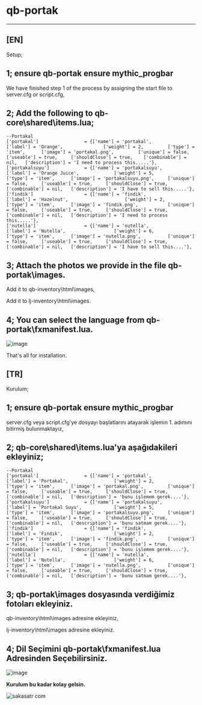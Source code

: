 # qb-portak

------------------------------------------------------------------------------------------------------------------------------------------------------------------------------


<strong>[EN]</strong>
------------------------------------------------------------------------------------------------------------------------------------------------------------------------------

Setup;

1;
ensure qb-portak
ensure mythic_progbar
------------------------------------------------------------------------------------------------------------------------------------------------------------------------------
We have finished step 1 of the process by assigning the start file to server.cfg or script.cfg,



2;
Add the following to qb-core\shared\items.lua;
------------------------------------------------------------------------------------------------------------------------------------------------------------------------------
    --Portakal
    ['portakal'] 			     = {['name'] = 'portakal', 			  	            ['label'] = 'Orange', 			    ['weight'] = 2, 		['type'] = 'item', 		['image'] = 'portakal.png', 	    ['unique'] = false, 	['useable'] = true, 	['shouldClose'] = true,	   ['combinable'] = nil,   ['description'] = 'I need to process this.....'},
    ['portakalsuyu'] 			 = {['name'] = 'portakalsuyu', 			  	        ['label'] = 'Orange Juice', 			['weight'] = 5, 		['type'] = 'item', 		['image'] = 'portakalsuyu.png', 	['unique'] = false, 	['useable'] = true, 	['shouldClose'] = true,	   ['combinable'] = nil,   ['description'] = 'I have to sell this.....'},
    ['findik'] 			         = {['name'] = 'findik', 			  	            ['label'] = 'Hazelnut', 			        ['weight'] = 2, 		['type'] = 'item', 		['image'] = 'findik.png', 	        ['unique'] = false, 	['useable'] = true, 	['shouldClose'] = true,	   ['combinable'] = nil,   ['description'] = 'I need to process this.....'},
    ['nutella'] 			     = {['name'] = 'nutella', 			  	            ['label'] = 'Nutella', 			        ['weight'] = 6, 		['type'] = 'item', 		['image'] = 'nutella.png', 	        ['unique'] = false, 	['useable'] = true, 	['shouldClose'] = true,	   ['combinable'] = nil,   ['description'] = 'I have to sell this....'},

3;
Attach the photos we provide in the file qb-portak\images.
------------------------------------------------------------------------------------------------------------------------------------------------------------------------------
Add it to qb-inventory\html\images,

Add it to lj-inventory\html\images.

4;
You can select the language from qb-portak\fxmanifest.lua.
------------------------------------------------------------------------------------------------------------------------------------------------------------------------------
![image](https://github.com/papdevelopment/qb-portak/assets/127118520/a45c23db-3faa-4889-aec6-97fbc187d442)


That's all for installation.





<strong>[TR]</strong>
------------------------------------------------------------------------------------------------------------------------------------------------------------------------------

Kurulum;

1;
ensure qb-portak
ensure mythic_progbar
------------------------------------------------------------------------------------------------------------------------------------------------------------------------------
server.cfg veya script.cfg'ye dosyayı başlatlarını atayarak işlemin 1. adımını bitirmiş bulunmaktayız,

2;
qb-core\shared\items.lua'ya aşağıdakileri ekleyiniz;
------------------------------------------------------------------------------------------------------------------------------------------------------------------------------
    --Portakal
    ['portakal'] 			     = {['name'] = 'portakal', 			  	            ['label'] = 'Portakal', 			    ['weight'] = 2, 		['type'] = 'item', 		['image'] = 'portakal.png', 	    ['unique'] = false, 	['useable'] = true, 	['shouldClose'] = true,	   ['combinable'] = nil,   ['description'] = 'bunu işlemem gerek....'},
    ['portakalsuyu'] 			 = {['name'] = 'portakalsuyu', 			  	        ['label'] = 'Portakal Suyu', 			['weight'] = 5, 		['type'] = 'item', 		['image'] = 'portakalsuyu.png', 	['unique'] = false, 	['useable'] = true, 	['shouldClose'] = true,	   ['combinable'] = nil,   ['description'] = 'bunu satmam gerek....'},
    ['findik'] 			         = {['name'] = 'findik', 			  	            ['label'] = 'Fındık', 			        ['weight'] = 2, 		['type'] = 'item', 		['image'] = 'findik.png', 	        ['unique'] = false, 	['useable'] = true, 	['shouldClose'] = true,	   ['combinable'] = nil,   ['description'] = 'bunu işlemem gerek....'},
    ['nutella'] 			     = {['name'] = 'nutella', 			  	            ['label'] = 'Nutella', 			        ['weight'] = 6, 		['type'] = 'item', 		['image'] = 'nutella.png', 	        ['unique'] = false, 	['useable'] = true, 	['shouldClose'] = true,	   ['combinable'] = nil,   ['description'] = 'bunu satmam gerek....'},

3;
qb-portak\images dosyasında verdiğimiz fotoları ekleyiniz.
------------------------------------------------------------------------------------------------------------------------------------------------------------------------------
qb-inventory\html\images adresine ekleyiniz,
 
lj-inventory\html\images adresine ekleyiniz.

4;
Dil Seçimini qb-portak\fxmanifest.lua Adresinden Seçebilirsiniz.
------------------------------------------------------------------------------------------------------------------------------------------------------------------------------
![image](https://github.com/papdevelopment/qb-portak/assets/127118520/37b78075-3e84-4113-b525-d63d8f1a5419)

<strong>Kurulum bu kadar kolay gelsin.</strong>


![sakasatr com](https://github.com/papdevelopment/qb-portak/assets/127118520/67696232-ef5a-4205-8d35-cb37fb4b6aa8)



